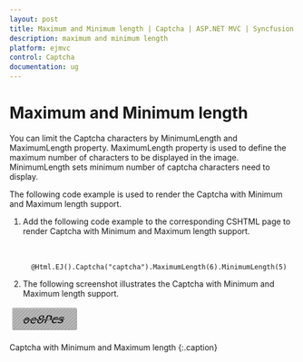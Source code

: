 ```yaml
---
layout: post
title: Maximum and Minimum length | Captcha | ASP.NET MVC | Syncfusion
description: maximum and minimum length
platform: ejmvc
control: Captcha
documentation: ug
---
```


# Maximum and Minimum length

You can limit the Captcha characters by MinimumLength and MaximumLength property. MaximumLength property is used to define the maximum number of characters to be displayed in the image. MinimumLength sets minimum number of captcha characters need to display.

The following code example is used to render the Captcha with Minimum and Maximum length support.

1. Add the following code example to the corresponding CSHTML page to render Captcha with Minimum and Maximum length support.


   ~~~ cshtml


	 @Html.EJ().Captcha("captcha").MaximumLength(6).MinimumLength(5)

   ~~~
   

2. The following screenshot illustrates the Captcha with Minimum and Maximum length support. 

![](Maximum-and-Minimum-length_images/Maximum-and-Minimum-length_img1.png)

Captcha with Minimum and Maximum length
{:.caption}
